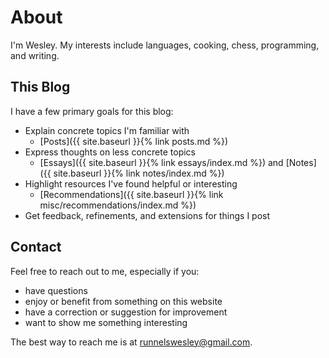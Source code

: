 # About

I'm Wesley. My interests include languages, cooking, chess, programming, and writing.

## This Blog

I have a few primary goals for this blog:

- Explain concrete topics I'm familiar with
    - [Posts]({{ site.baseurl }}{% link posts.md %})
- Express thoughts on less concrete topics
    - [Essays]({{ site.baseurl }}{% link essays/index.md %}) and [Notes]({{ site.baseurl }}{% link notes/index.md %})
- Highlight resources I've found helpful or interesting
    - [Recommendations]({{ site.baseurl }}{% link misc/recommendations/index.md %})
- Get feedback, refinements, and extensions for things I post

## Contact

Feel free to reach out to me, especially if you:

- have questions
- enjoy or benefit from something on this website
- have a correction or suggestion for improvement
- want to show me something interesting

The best way to reach me is at [runnelswesley@gmail.com](mailto:runnelswesley@gmail.com).
